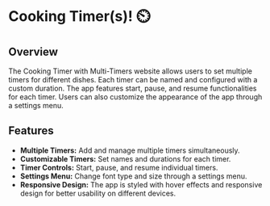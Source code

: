 # Cooking Timer(s)! ⏲️ 

## Overview

The Cooking Timer with Multi-Timers website allows users to set multiple timers for different dishes. Each timer can be named and configured with a custom duration. The app features start, pause, and resume functionalities for each timer. Users can also customize the appearance of the app through a settings menu.

## Features

- **Multiple Timers:** Add and manage multiple timers simultaneously.
- **Customizable Timers:** Set names and durations for each timer.
- **Timer Controls:** Start, pause, and resume individual timers.
- **Settings Menu:** Change font type and size through a settings menu.
- **Responsive Design:** The app is styled with hover effects and responsive design for better usability on different devices.


